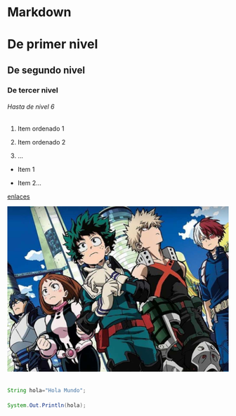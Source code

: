 # Markdown

# De primer nivel

## De segundo nivel

### De tercer nivel

###### Hasta de nivel 6

1. Item ordenado 1

2. Item ordenado 2

3. ...

* Item 1

* Item 2...

[enlaces](https://github.com/AlumnoDAM-MGH/mi-primer-repo)

![Anime](imagenes/mgh_github.png)

```java

String hola="Hola Mundo";

System.Out.Println(hola);

```